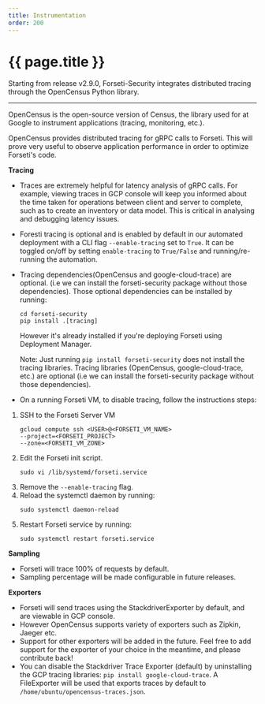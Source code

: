 ```yaml
---
title: Instrumentation
order: 200
---
```


# {{ page.title }}

Starting from release v2.9.0, Forseti-Security integrates distributed tracing
through the OpenCensus Python library.

---

OpenCensus is the open-source version of Census, the library used for at Google
to instrument applications (tracing, monitoring, etc.). 

OpenCensus provides distributed tracing for gRPC calls to Forseti. This will
prove very useful to observe application performance in order to optimize
Forseti's code.

**Tracing**
* Traces are extremely helpful for latency analysis of gRPC calls. For example,
viewing traces in GCP console will keep you informed about the time taken for 
operations between client and server to complete, such as to create an inventory
or data model. This is critical in analysing and debugging latency issues. 
* Foresti tracing is optional and is enabled by default in our automated
deployment with a CLI flag `--enable-tracing` set to `True`. It can be
toggled on/off by setting `enable-tracing` to `True/False` and 
running/re-running the automation.
* Tracing dependencies(OpenCensus and google-cloud-trace) are optional. 
(i.e we can install the forseti-security package without those dependencies).
Those optional dependencies can be installed by running:
   ```
   cd forseti-security
   pip install .[tracing]  
   ```
  However it's already installed if you're deploying Forseti using 
Deployment Manager.

  Note: Just running `pip install forseti-security` does not install the 
tracing libraries.
Tracing libraries (OpenCensus, google-cloud-trace, etc.) are optional 
(i.e we can install the forseti-security package without those dependencies).
* On a running Forseti VM, to disable tracing, follow the instructions steps:
1. SSH to the Forseti Server VM
    ```
    gcloud compute ssh <USER>@<FORSETI_VM_NAME>
	--project=<FORSETI_PROJECT> 
	--zone=<FORSETI_VM_ZONE>
   ```
1. Edit the Forseti init script.
   ```
   sudo vi /lib/systemd/forseti.service
   ```
1. Remove the `--enable-tracing` flag.
1. Reload the systemctl daemon by running:
   ```
   sudo systemctl daemon-reload
   ```
1. Restart Forseti service by running:
   ```
   sudo systemctl restart forseti.service
   ```

**Sampling**
* Forseti will trace 100% of requests by default.
* Sampling percentage will be made configurable in future releases.

**Exporters**
* Forseti will send traces using the StackdriverExporter by default, and are
viewable in GCP console.
* However OpenCensus supports variety of exporters such as Zipkin, Jaeger etc.
* Support for other exporters will be added in the future. Feel free to add 
support for the exporter of your choice in the meantime, and please contribute back!
* You can disable the Stackdriver Trace Exporter (default) by uninstalling the GCP 
tracing libraries: `pip install google-cloud-trace`. A FileExporter will be used
that exports traces by default to `/home/ubuntu/opencensus-traces.json`.